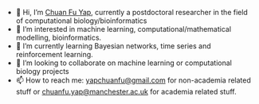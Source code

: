 - 👋 Hi, I’m [Chuan Fu Yap](https://chuanfuyap.github.io), currently a postdoctoral researcher in the field of computational biology/bioinformatics
- 👀 I’m interested in machine learning, computational/mathematical modelling, bioinformatics.
- 🌱 I’m currently learning Bayesian networks, time series and reinforcement learning.
- 💞️ I’m looking to collaborate on machine learning or computational biology projects
- 📫 How to reach me: yapchuanfu@gmail.com for non-academia related stuff or chuanfu.yap@manchester.ac.uk for academia related stuff.

<!---
chuanfuyap/chuanfuyap is a ✨ special ✨ repository because its `README.md` (this file) appears on your GitHub profile.
You can click the Preview link to take a look at your changes.
--->
